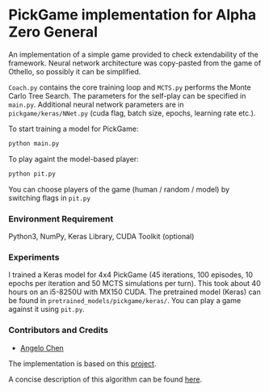 # PickGame implementation for Alpha Zero General

An implementation of a simple game provided to check extendability of the framework. Neural network architecture was copy-pasted from the game of Othello, so possibly it can be simplified. 

```Coach.py``` contains the core training loop and ```MCTS.py``` performs the Monte Carlo Tree Search. The parameters for the self-play can be specified in ```main.py```. Additional neural network parameters are in ```pickgame/keras/NNet.py``` (cuda flag, batch size, epochs, learning rate etc.). 

To start training a model for PickGame:
```bash
python main.py
```

To play againt the model-based player:
```bash
python pit.py
```

You can choose players of the game (human / random / model) by switching flags in ```pit.py```
### Environment Requirement
Python3, NumPy, Keras Library, CUDA Toolkit (optional)
### Experiments
I trained a Keras model for 4x4 PickGame (45 iterations, 100 episodes, 10 epochs per iteration and 50 MCTS simulations per turn). This took about 40 hours on an i5-8250U with MX150 CUDA. The pretrained model (Keras) can be found in ```pretrained_models/pickgame/keras/```. You can play a game against it using ```pit.py```. 

### Contributors and Credits
* [Angelo Chen](https://github.com/AngeloChen14)

The implementation is based on this [project](https://github.com/suragnair/alpha-zero-general/).

A concise description of this algorithm can be found [here](https://github.com/suragnair/alpha-zero-general/raw/master/pretrained_models/writeup.pdf).
